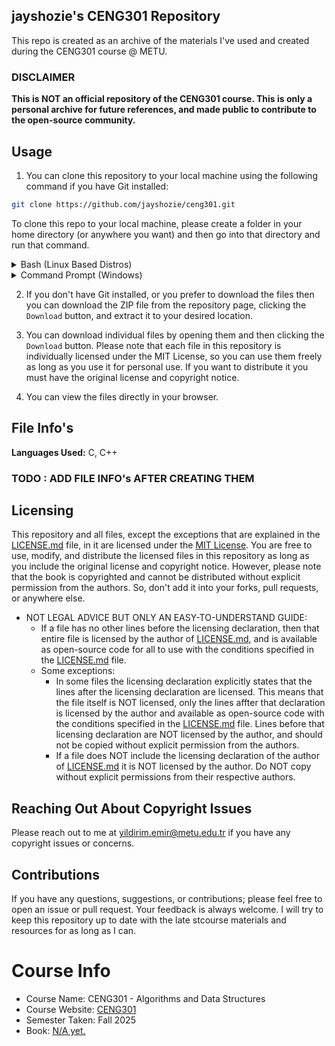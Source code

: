 ## jayshozie's CENG301 Repository

This repo is created as an archive of the materials I've used and created
during the CENG301 course @ METU.

### DISCLAIMER

**This is NOT an official repository of the CENG301 course. This is only a
personal archive for future references, and made public to contribute to the
open-source community.**

## Usage

1. You can clone this repository to your local machine using the following
command if you have Git installed:
```bash
git clone https://github.com/jayshozie/ceng301.git
```
To clone this repo to your local machine, please create a folder in your home
directory (or anywhere you want) and then go into that directory and run that
command.

<details>
    <summary> Bash (Linux Based Distros) </summary>

### Bash
```console
foo@bar:~$ git clone https://github.com/jayshozie/ceng301
foo@bar:~$ cd ceng301
foo@bar:~/ceng301$
```
You can find the material in the folder `ceng301` that git just created.
</details>
<details>
    <summary> Command Prompt (Windows) </summary>

### Command Prompt
```console
C:\Users\foo\Desktop> git clone https://github.com/jayshozie/ceng301
C:\Users\foo\Desktop> cd ceng301
C:\Users\foo\Desktop\ceng301>
```
You can find the material in the folder `ceng301` that git just created.
</details>

2. If you don't have Git installed, or you prefer to download the files then
you can download the ZIP file from the repository page, clicking the `Download`
button, and extract it to your desired location.

3. You can download individual files by opening them and then clicking
the `Download` button. Please note that each file in this repository is
individually licensed under the MIT License, so you can use them freely as
long as you use it for personal use. If you want to distribute it you must
have the original license and copyright notice.

4. You can view the files directly in your browser.

## File Info's
**Languages Used:** C, C++

###     TODO : ADD FILE INFO's AFTER CREATING THEM

## Licensing

This repository and all files, except the exceptions that are explained in the
[LICENSE.md](LICENSE.md) file, in it are licensed under the
[MIT License](LICENSE.md). You are free to use, modify, and distribute the
licensed files in this repository as long as you include the original license
and copyright notice. However, please note that the book is copyrighted and
cannot be distributed without explicit permission from the authors. So, don't
add it into your forks, pull requests, or anywhere else.

- NOT LEGAL ADVICE BUT ONLY AN EASY-TO-UNDERSTAND GUIDE:
    - If a file has no other lines before the licensing declaration, then that
    entire file is licensed by the author of [LICENSE.md](LICENSE.md), and is
    available as open-source code for all to use with the conditions specified
    in the [LICENSE.md](LICENSE.md) file.
    - Some exceptions:
        - In some files the licensing declaration explicitly states that the
        lines after the licensing declaration are licensed. This means that the
        file itself is NOT licensed, only the lines affter that declaration is
        licensed by the author and available as open-source code with the
        conditions specified in the [LICENSE.md](LICENSE.md) file. Lines before
        that licensing declaration are NOT licensed by the author, and should
        not be copied without explicit permission from the authors.
        - If a file does NOT include the licensing declaration of the author of
        [LICENSE.md](LICENSE.md) it is NOT licensed by the author. Do NOT copy
        without explicit permissions from their respective authors.


## Reaching Out About Copyright Issues

Please reach out to me at
[yildirim.emir@metu.edu.tr](mailto:yildirim.emir@metu.edu.tr) if you have any
copyright issues or concerns.

## Contributions

If you have any questions, suggestions, or contributions; please feel free to
open an issue or pull request. Your feedback is always welcome. I will try to
keep this repository up to date with the late stcourse materials and resources
for as long as I can.

# Course Info

- Course Name: CENG301 - Algorithms and Data Structures
- Course Website: [CENG301](https://saksagan.ceng.metu.edu.tr/courses/ceng301/)
- Semester Taken: Fall 2025
- Book: [N/A yet.](README.md)
